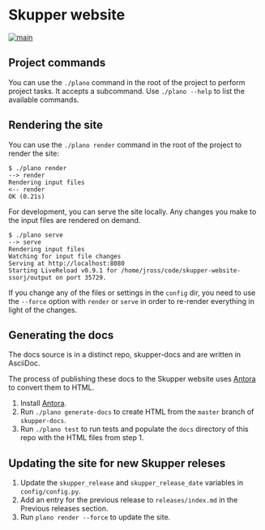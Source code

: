 # Skupper website

[![main](https://github.com/skupperproject/skupper-website/actions/workflows/main.yaml/badge.svg)](https://github.com/skupperproject/skupper-website/actions/workflows/main.yaml)

## Project commands

You can use the `./plano` command in the root of the project to
perform project tasks.  It accepts a subcommand.  Use `./plano --help`
to list the available commands.

## Rendering the site

You can use the `./plano render` command in the root of the project to
render the site:

~~~ console
$ ./plano render
--> render
Rendering input files
<-- render
OK (0.21s)
~~~

For development, you can serve the site locally.  Any changes you make
to the input files are rendered on demand.

~~~ console
$ ./plano serve
--> serve
Rendering input files
Watching for input file changes
Serving at http://localhost:8080
Starting LiveReload v0.9.1 for /home/jross/code/skupper-website-ssorj/output on port 35729.
~~~

If you change any of the files or settings in the `config` dir, you
need to use the `--force` option with `render` or `serve` in order to
re-render everything in light of the changes.

## Generating the docs

The docs source is in a distinct repo, skupper-docs and are written in
AsciiDoc.

The process of publishing these docs to the Skupper website uses
[Antora](https://docs.antora.org) to convert them to HTML.

1. Install  [Antora](https://docs.antora.org).
2. Run `./plano generate-docs` to create HTML from the `master` branch
   of `skupper-docs`.
3. Run `./plano test` to run tests and populate the `docs` directory
   of this repo with the HTML files from step 1.

## Updating the site for new Skupper releses

1. Update the `skupper_release` and `skupper_release_date` variables
   in `config/config.py`.
2. Add an entry for the previous release to `releases/index.md` in the
   Previous releases section.
3. Run `plano render --force` to update the site.
